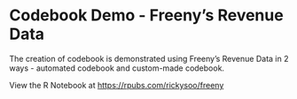 # Codebook Demo - Freeny’s Revenue Data

The creation of codebook is demonstrated using Freeny’s Revenue Data in 2 ways - automated codebook and custom-made codebook.

View the R Notebook at https://rpubs.com/rickysoo/freeny
